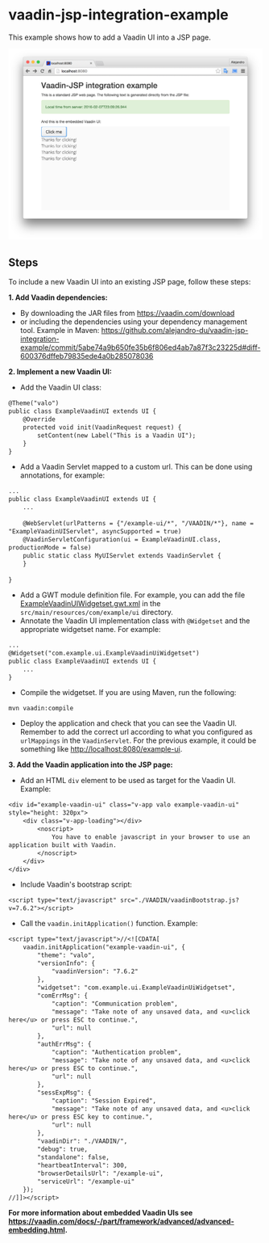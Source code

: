 # vaadin-jsp-integration-example
This example shows how to add a Vaadin UI into a JSP page.

![Alt text](/screenshot.png?raw=true "Screenshot")

## Steps
To include a new Vaadin UI into an existing JSP page, follow these steps:

**1. Add Vaadin dependencies:**

 * By downloading the JAR files from https://vaadin.com/download
 * or including the dependencies using your dependency management tool. Example in Maven: https://github.com/alejandro-du/vaadin-jsp-integration-example/commit/5abe74a9b650fe35b6f806ed4ab7a87f3c23225d#diff-600376dffeb79835ede4a0b285078036

**2. Implement a new Vaadin UI:**

 * Add the Vaadin UI class:

```
@Theme("valo")
public class ExampleVaadinUI extends UI {
    @Override
    protected void init(VaadinRequest request) {
        setContent(new Label("This is a Vaadin UI");
    }
}
```

 * Add a Vaadin Servlet mapped to a custom url. This can be done using annotations, for example:

```
...
public class ExampleVaadinUI extends UI {
    ...
    
    @WebServlet(urlPatterns = {"/example-ui/*", "/VAADIN/*"}, name = "ExampleVaadinUIServlet", asyncSupported = true)
    @VaadinServletConfiguration(ui = ExampleVaadinUI.class, productionMode = false)
    public static class MyUIServlet extends VaadinServlet {
    }

}
```

 * Add a GWT module definition file. For example, you can add the file [ExampleVaadinUIWidgetset.gwt.xml](/src/main/resources/com/example/ui/ExampleVaadinUiWidgetset.gwt.xml) in the `src/main/resources/com/example/ui` directory.
 * Annotate the Vaadin UI implementation class with `@Widgetset` and the appropriate widgetset name. For example:

```
...
@Widgetset("com.example.ui.ExampleVaadinUiWidgetset")
public class ExampleVaadinUI extends UI {
    ...
}
```

 * Compile the widgetset. If you are using Maven, run the following:
 
```
mvn vaadin:compile
````

 * Deploy the application and check that you can see the Vaadin UI. Remember to add the correct url according to what you configured as `urlMappings` in the `VaadinServlet`. For the previous example, it could be something like <http://localhost:8080/example-ui>.

**3. Add the Vaadin application into the JSP page:**

 * Add an HTML `div` element to be used as target for the Vaadin UI. Example:

```
<div id="example-vaadin-ui" class="v-app valo example-vaadin-ui" style="height: 320px">
    <div class="v-app-loading"></div>
        <noscript>
            You have to enable javascript in your browser to use an application built with Vaadin.
        </noscript>
    </div>
</div>
```

 * Include Vaadin's bootstrap script:

```
<script type="text/javascript" src="./VAADIN/vaadinBootstrap.js?v=7.6.2"></script>
```

 * Call the `vaadin.initApplication()` function. Example:

```
<script type="text/javascript">//<![CDATA[
    vaadin.initApplication("example-vaadin-ui", {
        "theme": "valo",
        "versionInfo": {
            "vaadinVersion": "7.6.2"
        },
        "widgetset": "com.example.ui.ExampleVaadinUiWidgetset",
        "comErrMsg": {
            "caption": "Communication problem",
            "message": "Take note of any unsaved data, and <u>click here</u> or press ESC to continue.",
            "url": null
        },
        "authErrMsg": {
            "caption": "Authentication problem",
            "message": "Take note of any unsaved data, and <u>click here</u> or press ESC to continue.",
            "url": null
        },
        "sessExpMsg": {
            "caption": "Session Expired",
            "message": "Take note of any unsaved data, and <u>click here</u> or press ESC key to continue.",
            "url": null
        },
        "vaadinDir": "./VAADIN/",
        "debug": true,
        "standalone": false,
        "heartbeatInterval": 300,
        "browserDetailsUrl": "/example-ui",
        "serviceUrl": "/example-ui"
    });
//]]></script>
```

**For more information about embedded Vaadin UIs see https://vaadin.com/docs/-/part/framework/advanced/advanced-embedding.html.**
